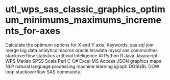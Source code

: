 # utl_wps_sas_classic_graphics_optimum_minimums_maximums_increments_for-axes
Calculate the optimum options for X and Y axis.  Keywords: sas sql join merge big data analytics macros oracle teradata mysql sas communities stackoverflow statistics artificial inteligence AI Python R Java Javascript WPS Matlab SPSS Scala Perl C C# Excel MS Access JSON graphics maps NLP natural language processing machine learning igraph DOSUBL DOW loop stackoverflow SAS community.

